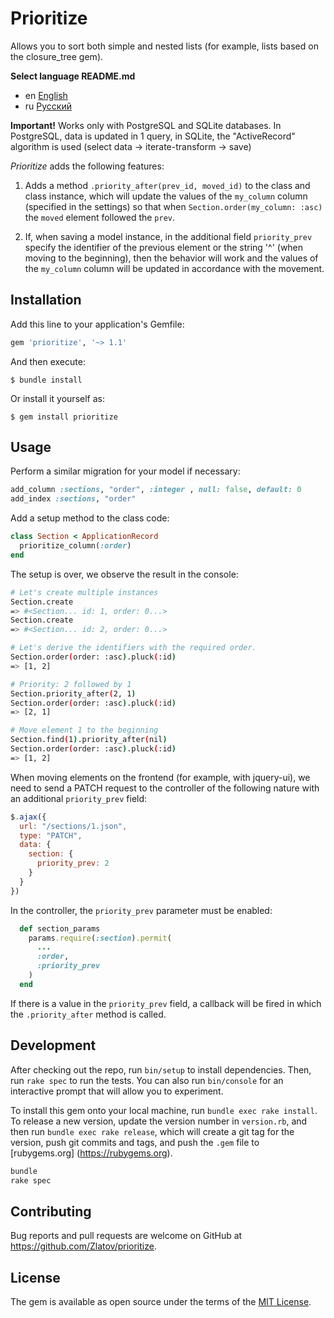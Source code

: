 # Prioritize

Allows you to sort both simple and nested lists (for example, lists based on the
closure_tree gem).

__Select language README.md__

-   en [English](README.md)
-   ru [Русский](README-ru.md)

__Important!__ Works only with PostgreSQL and SQLite databases. In PostgreSQL, data
is updated in 1 query, in SQLite, the "ActiveRecord" algorithm is used
(select data -> iterate-transform -> save)

_Prioritize_ adds the following features:

1. Adds a method `.priority_after(prev_id, moved_id)` to the class and class
instance, which will update the values of the `my_column` column (specified in
the settings) so that when `Section.order(my_column: :asc)` the `moved` element
followed the `prev`.

2. If, when saving a model instance, in the additional field `priority_prev`
specify the identifier of the previous element or the string '^' (when moving
to the beginning), then the behavior will work and the values of the
`my_column` column will be updated in accordance with the movement.




## Installation

Add this line to your application's Gemfile:

```ruby
gem 'prioritize', '~> 1.1'
```

And then execute:

    $ bundle install

Or install it yourself as:

    $ gem install prioritize




## Usage

Perform a similar migration for your model if necessary:

```rb
add_column :sections, "order", :integer , null: false, default: 0
add_index :sections, "order"
```

Add a setup method to the class code:

```rb
class Section < ApplicationRecord
  prioritize_column(:order)
end
```

The setup is over, we observe the result in the console:

```sh
# Let's create multiple instances
Section.create
=> #<Section... id: 1, order: 0...>
Section.create
=> #<Section... id: 2, order: 0...>

# Let's derive the identifiers with the required order.
Section.order(order: :asc).pluck(:id)
=> [1, 2]

# Priority: 2 followed by 1
Section.priority_after(2, 1)
Section.order(order: :asc).pluck(:id)
=> [2, 1]

# Move element 1 to the beginning
Section.find(1).priority_after(nil)
Section.order(order: :asc).pluck(:id)
=> [1, 2]
```

When moving elements on the frontend (for example, with jquery-ui), we need to
send a PATCH request to the controller of the following nature with an
additional `priority_prev` field:

```js
$.ajax({
  url: "/sections/1.json",
  type: "PATCH",
  data: {
    section: {
      priority_prev: 2
    }
  }
})
```

In the controller, the `priority_prev` parameter must be enabled:

```rb
  def section_params
    params.require(:section).permit(
      ...
      :order,
      :priority_prev
    )
  end
```

If there is a value in the `priority_prev` field, a callback will be fired in
which the `.priority_after` method is called.




## Development

After checking out the repo, run `bin/setup` to install dependencies. Then, run
`rake spec` to run the tests. You can also run `bin/console` for an interactive
prompt that will allow you to experiment.

To install this gem onto your local machine, run `bundle exec rake install`. To
release a new version, update the version number in `version.rb`, and then run
`bundle exec rake release`, which will create a git tag for the version, push
git commits and tags, and push the `.gem` file to [rubygems.org]
(https://rubygems.org).

```sh
bundle
rake spec
```

## Contributing

Bug reports and pull requests are welcome on GitHub at https://github.com/Zlatov/prioritize.


## License

The gem is available as open source under the terms of the [MIT License](https://opensource.org/licenses/MIT).
